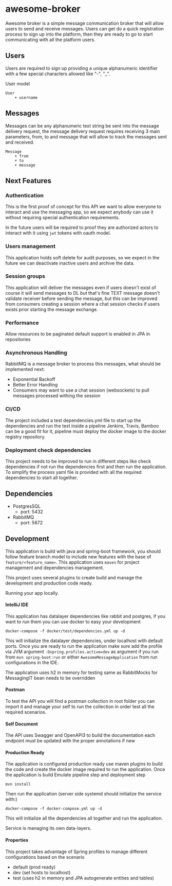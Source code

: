# awesome-broker

Awesome broker is a simple message communication broker that will allow users to send and receive messages.
Users can get do a quick registration process to sign up into the platform, then they are ready to go to start communicating with all the platform users.

## Users
Users are required to sign up providing a unique alphanumeric identifier with a few special characters allowed like "-", "_".

User model 
````
User
    + username
````


## Messages 
Messages can be any alphanumeric text string be sent into the message delivery request, the message delivery request requires receiving 3 main parameters, 
from, to and message that will allow to track the messages sent and received.

````
Message
    + from
    + to
    + message
````

## Next Features

### Authentication
This is the first proof of concept for this API we want to allow everyone to interact and use the messaging app, so we expect anybody can use it without requiring special authentication requirements. 

In the future users will be required to proof they are authorized actors to interact with it using `jwt` tokens with oauth model.

### Users management
This application holds soft delete for audit purposes, so we expect in the future we can deactivate inactive users and archive the data.

### Session groups
This application will deliver the messages even if users doesn't exist of course it will send messages to DL but that's fine TEXT message doesn't validate receiver
before sending the message, but this can be improved from consumers creating a session where a chat session checks if users exists prior starting the message exchange.

### Performance 
Allow resources to be paginated default support is enabled in JPA in repositories

### Asynchronous Handling
RabbitMQ is a message broker to process this messages, what should be implemented next: 
- Exponential Backoff
- Better Error Handling
- Consumers may want to use a chat session (websockets) to pull messages processed withing the session

### CI/CD 
The project included a test dependencies.yml file to start up the dependencies and run the test inside a pipeline 
Jenkins, Travis, Bamboo can be a good fit for it, pipeline must deploy the docker image to the docker registry repository.

### Deployment check dependencies 

This project needs to be improved to run in different steps like check dependencies if not run the dependencies first
and then run the application. To simplify the process yaml file is provided with all the required dependencies to start all together. 

## Dependencies

+ PostgresSQL
  + port: 5432
+ RabbitMQ
  + port: 5672

## Development

This application is build with java and spring-boot framework, you should follow feature branch model to include new features with the base of
`feature/<feature_name>`. This application uses `maven` for project management and dependencies management.

This project uses several plugins to create build and manage the development and production code ready. 

Running your app locally. 

#### IntelliJ IDE

This application has datalayer dependencies like rabbit and postgres, if you want to run them you can use docker to easy your development
````
docker-compose -f docker/test/dependencies.yml up -d
````
This will initialize the datalayer dependencies, under localhost with default ports.
Once you are ready to run the application make sure add the profile via JVM argument `-Dspring.profiles.active=dev` as argument if you run from `mvn spring-boot:run` or either `AwesomeMessageApplication` from run configurations in the IDE.

The application uses h2 in memory for testing same as RabbitMocks for MessagingIT bean needs to be overridden

#### Postman
To test the API you will find a postman collection in root folder you can import it and manage your self to run the collection in order test all the required scenarios.

#### Self Document
The API uses Swagger and OpenAPI3 to build the documentation each endpoint must be updated with the proper annotations if new  

#### Production Ready

The application is configured production ready use maven plugins to build the code and create the docker image required to run the application. 
Once the application is build
Emulate pipeline step and deployment step
````
mvn install 
````
Then run the application (server side systemd should initialize the service with:)
````
docker-compose -f docker-compose.yml up -d 
````

This will initialize all the dependencies all together and run the application. 

Service is managing its own data-layers. 


#### Properties 
This project takes advantage of Spring profiles to manage different configurations based on the scenario
+ default (prod ready) 
+ dev (set hosts to localhost)
+ test (uses h2 in memory and JPA autogenerate entities and tables)
